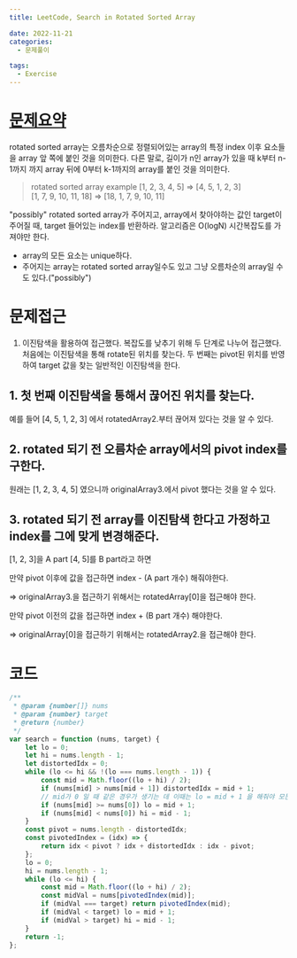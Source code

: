 ```yaml
---
title: LeetCode, Search in Rotated Sorted Array

date: 2022-11-21
categories:
  - 문제풀이

tags:
  - Exercise
---
```


# [문제요약](https://leetcode.com/problems/search-in-rotated-sorted-array/)

rotated sorted array는 오름차순으로 정렬되어있는 array의 특정 index 이후 요소들을 array 앞 쪽에 붙인 것을 의미한다. 다른 말로, 길이가 n인 array가 있을 때 k부터 n-1까지 까지 array 뒤에 0부터 k-1까지의 array를 붙인 것을 의미한다.

> rotated sorted array example
> [1, 2, 3, 4, 5] => [4, 5, 1, 2, 3]  
> [1, 7, 9, 10, 11, 18] => [18, 1, 7, 9, 10, 11]

"possibly" rotated sorted array가 주어지고, array에서 찾아야하는 값인 target이 주어질 때, target 들어있는 index를 반환하라. 알고리즘은 O(logN) 시간복잡도를 가져야만 한다.

- array의 모든 요소는 unique하다.
- 주어지는 array는 rotated sorted array일수도 있고 그냥 오름차순의 array일 수도 있다.("possibly")

# 문제접근

1. 이진탐색을 활용하여 접근했다. 복잡도를 낮추기 위해 두 단계로 나누어 접근했다. 처음에는 이진탐색을 통해 rotate된 위치를 찾는다. 두 번째는 pivot된 위치를 반영하여 target 값을 찾는 일반적인 이진탐색을 한다.

## 1. 첫 번째 이진탐색을 통해서 끊어진 위치를 찾는다.

예를 들어 [4, 5, 1, 2, 3] 에서 rotatedArray2.부터 끊어져 있다는 것을 알 수 있다.

## 2. rotated 되기 전 오름차순 array에서의 pivot index를 구한다.

원래는 [1, 2, 3, 4, 5] 였으니까 originalArray3.에서 pivot 했다는 것을 알 수 있다.

## 3. rotated 되기 전 array를 이진탐색 한다고 가정하고 index를 그에 맞게 변경해준다.

[1, 2, 3]을 A part [4, 5]를 B part라고 하면

만약 pivot 이후에 값을 접근하면 index - (A part 개수) 해줘야한다.

=> originalArray3.을 접근하기 위해서는 rotatedArray\[0\]을 접근해야 한다.

만약 pivot 이전의 값을 접근하면 index + (B part 개수) 해야한다.

=> originalArray\[0\]을 접근하기 위해서는 rotatedArray2.을 접근해야 한다.

# 코드

```javascript
/**
 * @param {number[]} nums
 * @param {number} target
 * @return {number}
 */
var search = function (nums, target) {
	let lo = 0;
	let hi = nums.length - 1;
	let distortedIdx = 0;
	while (lo <= hi && !(lo === nums.length - 1)) {
		const mid = Math.floor((lo + hi) / 2);
		if (nums[mid] > nums[mid + 1]) distortedIdx = mid + 1;
		// mid가 0 일 때 같은 경우가 생기는 데 이때는 lo = mid + 1 을 해줘야 모든 경우를 탐색한다.
		if (nums[mid] >= nums[0]) lo = mid + 1;
		if (nums[mid] < nums[0]) hi = mid - 1;
	}
	const pivot = nums.length - distortedIdx;
	const pivotedIndex = (idx) => {
		return idx < pivot ? idx + distortedIdx : idx - pivot;
	};
	lo = 0;
	hi = nums.length - 1;
	while (lo <= hi) {
		const mid = Math.floor((lo + hi) / 2);
		const midVal = nums[pivotedIndex(mid)];
		if (midVal === target) return pivotedIndex(mid);
		if (midVal < target) lo = mid + 1;
		if (midVal > target) hi = mid - 1;
	}
	return -1;
};
```
